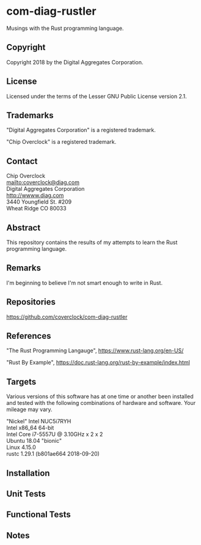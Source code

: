 # com-diag-rustler

Musings with the Rust programming language.

## Copyright

Copyright 2018 by the Digital Aggregates Corporation.

## License

Licensed under the terms of the Lesser GNU Public License version 2.1.

## Trademarks

"Digital Aggregates Corporation" is a registered trademark.

"Chip Overclock" is a registered trademark.

## Contact

Chip Overclock    
<mailto:coverclock@diag.com>    
Digital Aggregates Corporation    
<http://wwww.diag.com>    
3440 Youngfield St. #209    
Wheat Ridge CO 80033    

## Abstract

This repository contains the results of my attempts to learn the Rust
programming language.

## Remarks

I'm beginning to believe I'm not smart enough to write in Rust.

## Repositories

<https://github.com/coverclock/com-diag-rustler>

## References

"The Rust Programming Langauge",
<https://www.rust-lang.org/en-US/>

"Rust By Example",
<https://doc.rust-lang.org/rust-by-example/index.html>

## Targets

Various versions of this software has at one time or another been installed
and tested with the following combinations of hardware and software. Your
mileage may vary.

"Nickel"
Intel NUC5i7RYH    
Intel x86_64 64-bit    
Intel Core i7-5557U @ 3.10GHz x 2 x 2    
Ubuntu 18.04 "bionic"    
Linux 4.15.0    
rustc 1.29.1 (b801ae664 2018-09-20)    

## Installation

## Unit Tests

## Functional Tests

## Notes


